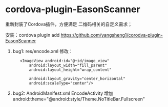 # cordova-plugin-EasonScanner

重新封装了Cordova插件，方便满足 二维码相关的自定义需求；

安装：cordova plugin add https://github.com/yangsheng1/corodva-plugin-EasonScanner


1.  bug1:  res/encode.xml
           修改： 

           <ImageView android:id="@+id/image_view"
               android:layout_width="fill_parent"
               android:layout_height="wrap_content"

               android:layout_gravity="center_horizontal"
               android:scaleType="center"/>
               
               
2.  bug2: AndroidManifest.xml 
           EncodeActivity  增加 android:theme="@android:style/Theme.NoTitleBar.Fullscreen"
